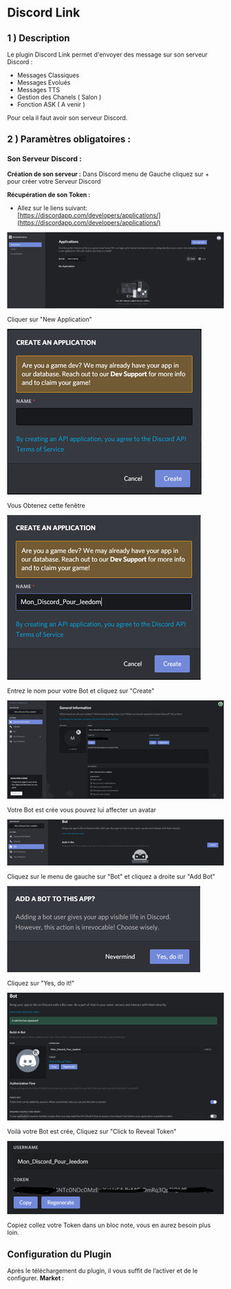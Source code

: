 # Discord Link

## 1 ) Description

Le plugin Discord Link permet d'envoyer des message sur son serveur Discord : 
 - Messages Classiques
 - Messages Evolués
 - Messages TTS
 - Gestion des Chanels ( Salon )
 - Fonction ASK ( A venir )

Pour cela il faut avoir son serveur Discord. <br>

## 2 ) Paramètres obligatoires : 

### Son Serveur Discord :

**Création de son serveur :** 
Dans Discord menu de Gauche cliquez sur + pour créer votre Serveur Discord

**Récupération de son Token :** 
 - Allez sur le liens suivant: 
 [https://discordapp.com/developers/applications/](https://discordapp.com/developers/applications/)
 
 ![Discord-Server1](../images/Discord-Server_1.PNG)
 
 Cliquer sur "New Application"
  
 ![Discord-Server2](../images/Discord-Server_2.PNG)

Vous Obtenez cette fenêtre

 ![Discord-Server3](../images/Discord-Server_3.PNG)

Entrez le nom pour votre Bot et cliquez sur "Create"

 ![Discord-Server4](../images/Discord-Server_4.PNG)

Votre Bot est crée vous pouvez lui affecter un avatar

 ![Discord-Server5](../images/Discord-Server_5.PNG)

Cliquez sur le menu de gauche sur "Bot" et cliquez a droite sur "Add Bot"

 ![Discord-Server6](../images/Discord-Server_6.PNG)

Cliquez sur "Yes, do it!"

 ![Discord-Server7](../images/Discord-Server_7.PNG)

Voilà votre Bot est crée, Cliquez sur "Click to Reveal Token"

 ![Discord-Server8](../images/Discord-Server_8.PNG)

Copiez collez votre Token dans un bloc note, vous en aurez besoin plus loin.

## Configuration du Plugin
Après le téléchargement du plugin, il vous suffit de l’activer et de le configurer.
**Market :** 
